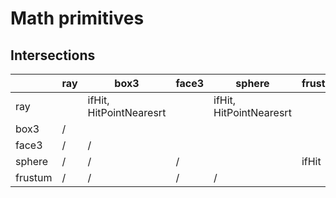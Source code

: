 # Math primitives

## Intersections

<!-- https://www.tablesgenerator.com/markdown_tables# -->

|         | ray | box3                    | face3 | sphere                  | frustum |
|---------|-----|-------------------------|-------|-------------------------|---------|
| ray     |     | ifHit, HitPointNearesrt |       | ifHit, HitPointNearesrt |         |
| box3    | /   |                         |       |                         |         |
| face3   | /   | /                       |       |                         |         |
| sphere  | /   | /                       | /     |                         | ifHit   |
| frustum | /   | /                       | /     | /                       |         |
